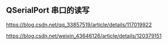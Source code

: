 ## QSerialPort 串口的读写
https://blog.csdn.net/qq_33857519/article/details/117019922

https://blog.csdn.net/weixin_43646126/article/details/120379151